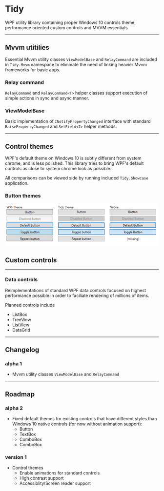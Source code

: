 # Tidy
WPF utility library containing proper Windows 10 controls theme, performance oriented custom controls and MVVM essentials

---

## Mvvm utitilies ##

Essential Mvvm utility classes `ViewModelBase` and `RelayCommand` are included in `Tidy.Mvvm` namespace to eliminate the need of linking heavier Mvvm frameworks for basic apps. 


### Relay command ###

`RelayCommand` and `RelayCommand<T>` helper classes support execution of simple actions in sync and async manner.

### ViewModelBase ###

Basic implementation of `INotifyPropertyChanged` interface with standard `RaisePropertyChanged` and `SetField<T>` helper methods.

---

## Control themes ##

WPF's default theme on Windows 10 is subtly different from system chrome, and is less polished. This library tries to bring WPF's default controls as close to system chrome look as possible.

All comparisons can be viewed side by running included `Tidy.Showcase` application.

### Button themes ###

![buttons](docs/buttons.png)

## Custom controls ##

---

### Data controls ###

Reimplementations of standard WPF data controls focused on highest performance possible in order to faciliate rendering of millions of items.

Planned controls include

- ListBox
- TreeView
- ListView
- DataGrid

---

## Changelog ##

### alpha 1 ###
- Mvvm utility classes `ViewModelBase` and `RelayCommand`

---

## Roadmap ##

### alpha 2 ###
- Fixed default themes for existing controls that have different styles than Windows 10 native controls (for now without animation support):
  - Button
  - TextBox
  - ComboBox
  - ComboBox


### version 1 ###

- Control themes
  - Enable animations for standard controls 
  - High contrast support
  - Accessiblity/Screen reader support

  

